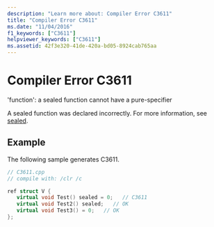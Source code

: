 ```yaml
---
description: "Learn more about: Compiler Error C3611"
title: "Compiler Error C3611"
ms.date: "11/04/2016"
f1_keywords: ["C3611"]
helpviewer_keywords: ["C3611"]
ms.assetid: 42f3e320-41de-420a-bd05-8924cab765aa
---
```

# Compiler Error C3611

'function': a sealed function cannot have a pure-specifier

A sealed function was declared incorrectly.  For more information, see [sealed](../../extensions/sealed-cpp-component-extensions.md).

## Example

The following sample generates C3611.

```cpp
// C3611.cpp
// compile with: /clr /c

ref struct V {
   virtual void Test() sealed = 0;   // C3611
   virtual void Test2() sealed;   // OK
   virtual void Test3() = 0;   // OK
};
```
